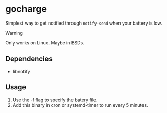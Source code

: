 # gocharge

Simplest way to get notified through `notify-send` when your battery is low.

> [!Warning]
> Only works on Linux. Maybe in BSDs.

## Dependencies

- libnotify

## Usage

1. Use the -f flag to specify the batery file.
2. Add this binary in cron or systemd-timer to run every 5 minutes.

